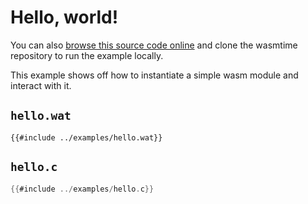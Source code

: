 # Hello, world!

You can also [browse this source code online][code] and clone the wasmtime
repository to run the example locally.

[code]: https://github.com/bytecodealliance/wasmtime/blob/master/examples/hello.c

This example shows off how to instantiate a simple wasm module and interact with
it.

## `hello.wat`

```wat
{{#include ../examples/hello.wat}}
```


## `hello.c`

```c
{{#include ../examples/hello.c}}
```
